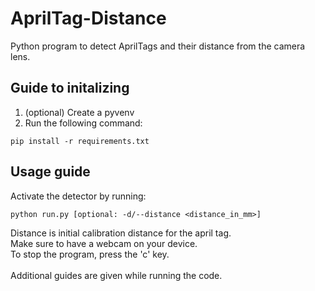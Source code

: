 # AprilTag-Distance
Python program to detect AprilTags and their distance from the camera lens.

## Guide to initalizing
1. (optional) Create a pyvenv
2. Run the following command:
```
pip install -r requirements.txt
```
## Usage guide
Activate the detector by running:<br>
```
python run.py [optional: -d/--distance <distance_in_mm>]
```
Distance is initial calibration distance for the april tag.<br>
Make sure to have a webcam on your device.<br>
To stop the program, press the 'c' key.<br>
<br>
Additional guides are given while running the code.